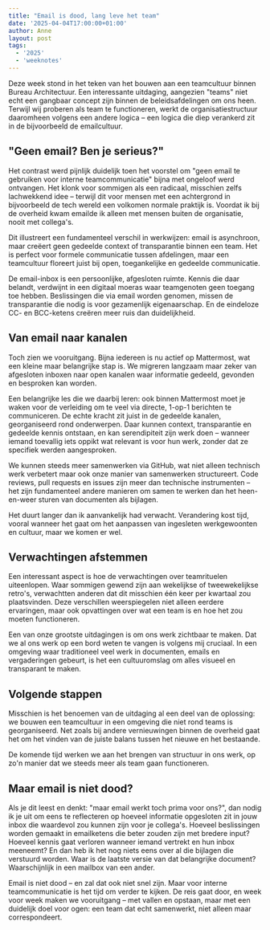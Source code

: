 ```yaml
---
title: "Email is dood, lang leve het team"
date: '2025-04-04T17:00:00+01:00'
author: Anne
layout: post
tags:
  - '2025'
  - 'weeknotes'
---
```


Deze week stond in het teken van het bouwen aan een teamcultuur binnen Bureau Architectuur. Een interessante uitdaging,
aangezien "teams" niet echt een gangbaar concept zijn binnen de beleidsafdelingen om ons heen. Terwijl wij proberen als
team te functioneren, werkt de organisatiestructuur daaromheen volgens een andere logica – een logica die diep verankerd
zit in de bijvoorbeeld de emailcultuur.

## "Geen email? Ben je serieus?"

Het contrast werd pijnlijk duidelijk toen het voorstel om "geen email te gebruiken voor interne teamcommunicatie" bijna
met ongeloof werd ontvangen. Het klonk voor sommigen als een radicaal, misschien zelfs lachwekkend idee – terwijl dit
voor mensen met een achtergrond in bijvoorbeeld de tech wereld een volkomen normale praktijk is. Voordat ik bij de
overheid kwam emailde ik alleen met mensen buiten de organisatie, nooit met collega's.

Dit illustreert een fundamenteel verschil in werkwijzen: email is asynchroon, maar creëert geen gedeelde context of
transparantie binnen een team. Het is perfect voor formele communicatie tussen afdelingen, maar een teamcultuur floreert
juist bij open, toegankelijke en gedeelde communicatie.

De email-inbox is een persoonlijke, afgesloten ruimte. Kennis die daar belandt, verdwijnt in een digitaal moeras waar
teamgenoten geen toegang toe hebben. Beslissingen die via email worden genomen, missen de transparantie die nodig is
voor gezamenlijk eigenaarschap. En de eindeloze CC- en BCC-ketens creëren meer ruis dan duidelijkheid.

## Van email naar kanalen

Toch zien we vooruitgang. Bijna iedereen is nu actief op Mattermost, wat een kleine maar belangrijke stap is. We
migreren langzaam maar zeker van afgesloten inboxen naar open kanalen waar informatie gedeeld, gevonden en besproken kan
worden.

Een belangrijke les die we daarbij leren: ook binnen Mattermost moet je waken voor de verleiding om te veel via directe,
1-op-1 berichten te communiceren. De echte kracht zit juist in de gedeelde kanalen, georganiseerd rond onderwerpen. Daar
kunnen context, transparantie en gedeelde kennis ontstaan, en kan serendipiteit zijn werk doen – wanneer iemand
toevallig iets oppikt wat relevant is voor hun werk, zonder dat ze specifiek werden aangesproken.

We kunnen steeds meer samenwerken via GitHub, wat niet alleen technisch werk verbetert maar ook onze manier van
samenwerken structureert. Code reviews, pull requests en issues zijn meer dan technische instrumenten – het zijn
fundamenteel andere manieren om samen te werken dan het heen-en-weer sturen van documenten als bijlagen.

Het duurt langer dan ik aanvankelijk had verwacht. Verandering kost tijd, vooral wanneer het gaat om het aanpassen van
ingesleten werkgewoonten en cultuur, maar we komen er wel.

## Verwachtingen afstemmen

Een interessant aspect is hoe de verwachtingen over teamrituelen uiteenlopen. Waar sommigen gewend zijn aan wekelijkse
of tweewekelijkse retro's, verwachtten anderen dat dit misschien één keer per kwartaal zou plaatsvinden. Deze
verschillen weerspiegelen niet alleen eerdere ervaringen, maar ook opvattingen over wat een team is en hoe het zou
moeten functioneren.

Een van onze grootste uitdagingen is om ons werk zichtbaar te maken. Dat we al ons werk op een bord weten te vangen is
volgens mij cruciaal. In een omgeving waar traditioneel veel werk in documenten, emails en vergaderingen gebeurt, is het
een cultuuromslag om alles visueel en transparant te maken.

## Volgende stappen

Misschien is het benoemen van de uitdaging al een deel van de oplossing: we bouwen een teamcultuur in een omgeving die
niet rond teams is georganiseerd. Net zoals bij andere vernieuwingen binnen de overheid gaat het om het vinden van de
juiste balans tussen het nieuwe en het bestaande.

De komende tijd werken we aan het brengen van structuur in ons werk, op zo'n manier dat we steeds meer als team gaan
functioneren.

## Maar email is niet dood?

Als je dit leest en denkt: "maar email werkt toch prima voor ons?", dan nodig ik je uit om eens te reflecteren op
hoeveel informatie opgesloten zit in jouw inbox die waardevol zou kunnen zijn voor je collega's. Hoeveel beslissingen
worden gemaakt in emailketens die beter zouden zijn met bredere input? Hoeveel kennis gaat verloren wanneer iemand
vertrekt en hun inbox meeneemt? En dan heb ik het nog niets eens over al die bijlagen die verstuurd worden. Waar is de
laatste versie van dat belangrijke document? Waarschijnlijk in een mailbox van een ander.

Email is niet dood – en zal dat ook niet snel zijn. Maar voor interne teamcommunicatie is het tijd om verder te kijken.
De reis gaat door, en week voor week maken we vooruitgang – met vallen en opstaan, maar met een duidelijk doel voor
ogen: een team dat echt samenwerkt, niet alleen maar correspondeert.
